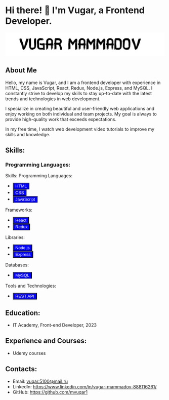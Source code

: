 # Hi there! 👋 I'm Vugar, a Frontend Developer.

![Vugar Mammadov](./images/vugar-mammadov-black-background.jpg)

## About Me

Hello, my name is Vugar, and I am a frontend developer with experience in HTML, CSS, JavaScript, React, Redux, Node.js, Express, and MySQL. I constantly strive to develop my skills to stay up-to-date with the latest trends and technologies in web development.

I specialize in creating beautiful and user-friendly web applications and enjoy working on both individual and team projects. My goal is always to provide high-quality work that exceeds expectations.

In my free time, I watch web development video tutorials to improve my skills and knowledge.

## Skills:

### Programming Languages:

Skills:
Programming Languages:
- <button style="background-color: blue; color: white;">HTML</button>
- <button style="background-color: blue; color: white;">CSS</button>
- <button style="background-color: blue; color: white;">JavaScript</button>

Frameworks:
- <button style="background-color: blue; color: white;">React</button>
- <button style="background-color: blue; color: white;">Redux</button>

Libraries:
- <button style="background-color: blue; color: white;">Node.js</button>
- <button style="background-color: blue; color: white;">Express</button>

Databases:
- <button style="background-color: blue; color: white;">MySQL</button>

Tools and Technologies:
- <button style="background-color: blue; color: white;">REST API</button>

## Education:

- IT Academy, Front-end Developer, 2023

## Experience and Courses:

- Udemy courses

## Contacts:

- Email: vuqar.5100@mail.ru
- LinkedIn: https://www.linkedin.com/in/vugar-mammadov-888116261/
- GitHub: https://github.com/mvuqar1
